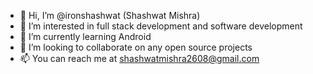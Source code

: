 - 👋 Hi, I’m @ironshashwat (Shashwat Mishra)
- 👀 I’m interested in full stack development and software development
- 🌱 I’m currently learning Android
- 💞️ I’m looking to collaborate on any open source projects
- 📫 You can reach me at shashwatmishra2608@gmail.com 

<!---
ironshashwat/ironshashwat is a ✨ special ✨ repository because its `README.md` (this file) appears on your GitHub profile.
You can click the Preview link to take a look at your changes.
--->
